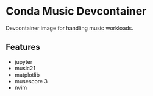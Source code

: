 # Conda Music Devcontainer

Devcontainer image for handling music workloads.

## Features

- jupyter
- music21
- matplotlib
- musescore 3
- nvim
